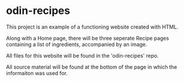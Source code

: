 # odin-recipes
This project is an example of a functioning website created with HTML.

Along with a Home page, there will be three seperate Recipe pages containing a list of ingredients, accompanied by an image.

All files for this website will be found in the 'odin-recipes' repo.

All source material will be found at the bottom of the page in which the informaiton was used for. 
